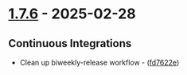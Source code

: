 # [1.7.6](https://github.com/thesadru/genshin.py/compare/v1.7.5..v1.7.6) - 2025-02-28

## Continuous Integrations

- Clean up biweekly-release workflow - ([fd7622e](https://github.com/thesadru/genshin.py/commit/fd7622e27c4bd9b99079a3035bcc39c181992d22))

